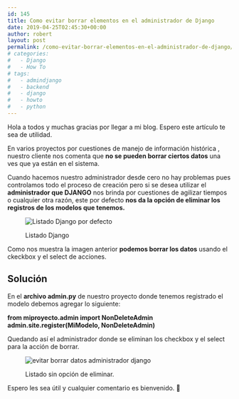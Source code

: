 ```yaml
---
id: 145
title: Como evitar borrar elementos en el administrador de Django
date: 2019-04-25T02:45:30+00:00
author: robert
layout: post
permalink: /como-evitar-borrar-elementos-en-el-administrador-de-django/
# categories:
#   - Django
#   - How To
# tags:
#   - admindjango
#   - backend
#   - django
#   - howto
#   - python
---
```

Hola a todos y muchas gracias por llegar a mi blog. Espero este artículo te sea de utilidad.

En varios proyectos por cuestiones de manejo de información histórica , nuestro cliente nos comenta que **no se pueden borrar ciertos datos** una ves que ya están en el sistema.

Cuando hacemos nuestro administrador desde cero no hay problemas pues controlamos todo el proceso de creación pero si se desea utilizar el **administrador que DJANGO** nos brinda por cuestiones de agilizar tiempos o cualquier otra razón, este por defecto **nos da la opción de eliminar los registros de los modelos que tenemos.**<figure class="wp-block-image">

<img src="http://localhost/~h3dx0/wordpress/wp-content/uploads/2019/04/Firefox_Screenshot_2019-04-25T02-20-59.578Z.png" alt="Listado Django por defecto" class="wp-image-146" srcset="http://localhost/~h3dx0/wordpress/wp-content/uploads/2019/04/Firefox_Screenshot_2019-04-25T02-20-59.578Z.png 466w, http://localhost/~h3dx0/wordpress/wp-content/uploads/2019/04/Firefox_Screenshot_2019-04-25T02-20-59.578Z-300x115.png 300w" sizes="(max-width: 466px) 100vw, 466px" /> <figcaption>Listado Django</figcaption></figure> 

Como nos muestra la imagen anterior **podemos borrar los datos** usando el ckeckbox y el select de acciones.

## Solución  


En el **archivo admin.py** de nuestro proyecto donde tenemos registrado el modelo debemos agregar lo siguiente:

**from miproyecto.admin import NonDeleteAdmin  
admin.site.register(MiModelo, NonDeleteAdmin)** 

Quedando así el administrador donde se eliminan los checkbox y el select para la acción de borrar.<figure class="wp-block-image">

<img src="http://localhost/~h3dx0/wordpress/wp-content/uploads/2019/04/Firefox_Screenshot_2019-04-25T02-25-53.747Z.png" alt="evitar borrar datos administrador django" class="wp-image-147" srcset="http://localhost/~h3dx0/wordpress/wp-content/uploads/2019/04/Firefox_Screenshot_2019-04-25T02-25-53.747Z.png 468w, http://localhost/~h3dx0/wordpress/wp-content/uploads/2019/04/Firefox_Screenshot_2019-04-25T02-25-53.747Z-300x110.png 300w" sizes="(max-width: 468px) 100vw, 468px" /> <figcaption>Listado sin opción de eliminar.</figcaption></figure> 

Espero les sea útil y cualquier comentario es bienvenido. 🙂